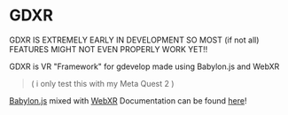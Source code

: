 # GDXR

GDXR IS EXTREMELY EARLY IN DEVELOPMENT SO MOST (if not all) FEATURES MIGHT NOT EVEN PROPERLY WORK YET!!

GDXR is VR "Framework" for gdevelop made using Babylon.js and WebXR

>( i only test this with my Meta Quest 2 )

[Babylon.js](https://www.babylonjs.com/) mixed with [WebXR](https://immersiveweb.dev/) Documentation can be found [here](https://doc.babylonjs.com/features/featuresDeepDive/webXR/introToWebXR)!
